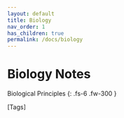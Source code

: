 ```yaml
---
layout: default
title: Biology
nav_order: 1
has_children: true
permalink: /docs/biology
---
```


# Biology Notes

Biological Principles
{: .fs-6 .fw-300 }

[Tags]
